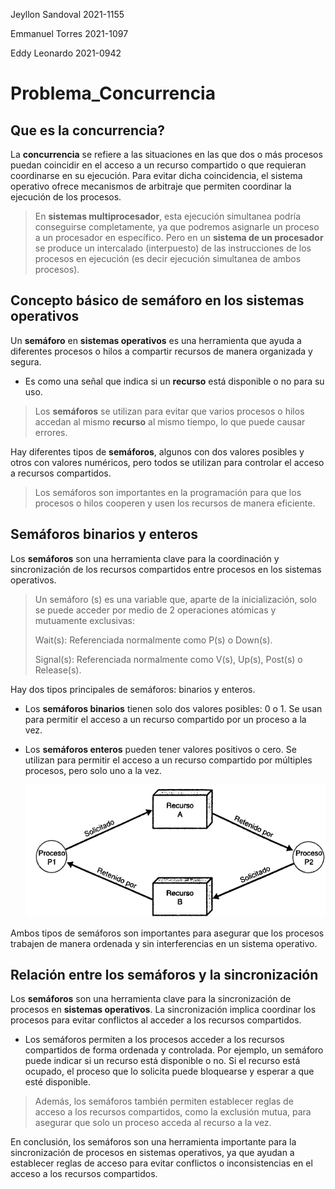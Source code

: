 Jeyllon Sandoval 2021-1155

Emmanuel Torres 2021-1097

Eddy Leonardo 2021-0942

###

# Problema_Concurrencia

## Que es la concurrencia?

La **concurrencia** se refiere a las situaciones en las que dos o más procesos puedan coincidir en el acceso a un recurso compartido o que requieran coordinarse en su ejecución. Para evitar dicha coincidencia, el sistema operativo ofrece mecanismos de arbitraje que permiten coordinar la ejecución de los procesos.

> En **sistemas multiprocesador**, esta ejecución simultanea podría conseguirse completamente, ya que podremos asignarle un proceso a un procesador en específico. Pero en un **sistema de un procesador** se produce un intercalado (interpuesto) de las instrucciones de los procesos en ejecución (es decir ejecución simultanea de ambos procesos). 


## Concepto básico de semáforo en los sistemas operativos 

Un **semáforo** en **sistemas operativos** es una herramienta que ayuda a diferentes procesos o hilos a compartir recursos de manera organizada y segura. 

- Es como una señal que indica si un **recurso** está disponible o no para su uso. 

> Los **semáforos** se utilizan para evitar que varios procesos o hilos accedan al mismo **recurso** al mismo tiempo, lo que puede causar errores. 

Hay diferentes tipos de **semáforos**, algunos con dos valores posibles y otros con valores numéricos, pero todos se utilizan para controlar el acceso a recursos compartidos. 
> Los semáforos son importantes en la programación para que los procesos o hilos cooperen y usen los recursos de manera eficiente.


## Semáforos binarios y enteros

Los **semáforos** son una herramienta clave para la coordinación y sincronización de los recursos compartidos entre procesos en los sistemas operativos.

>Un semáforo (s) es una variable que, aparte de la inicialización, solo se puede acceder por medio de 2 operaciones atómicas y mutuamente exclusivas:
>
>Wait(s): Referenciada normalmente como P(s) o Down(s). 
>
>Signal(s): Referenciada normalmente como V(s), Up(s), Post(s) o Release(s).



Hay dos tipos principales de semáforos: binarios y enteros.

- Los **semáforos binarios** tienen solo dos valores posibles: 0 o 1. Se usan para permitir el acceso a un recurso compartido por un proceso a la vez.

- Los **semáforos enteros** pueden tener valores positivos o cero. Se utilizan para permitir el acceso a un recurso compartido por múltiples procesos, pero solo uno a la vez.

     ![Semaforo](/assests/images/Image4107.gif)

Ambos tipos de semáforos son importantes para asegurar que los procesos trabajen de manera ordenada y sin interferencias en un sistema operativo.

## Relación entre los semáforos y la sincronización

Los **semáforos** son una herramienta clave para la sincronización de procesos en **sistemas operativos**. La sincronización implica coordinar los procesos para evitar conflictos al acceder a los recursos compartidos.

- Los semáforos permiten a los procesos acceder a los recursos compartidos de forma ordenada y controlada. Por ejemplo, un semáforo puede indicar si un recurso está disponible o no. Si el recurso está ocupado, el proceso que lo solicita puede bloquearse y esperar a que esté disponible.

> Además, los semáforos también permiten establecer reglas de acceso a los recursos compartidos, como la exclusión mutua, para asegurar que solo un proceso acceda al recurso a la vez.

En conclusión, los semáforos son una herramienta importante para la sincronización de procesos en sistemas operativos, ya que ayudan a establecer reglas de acceso para evitar conflictos o inconsistencias en el acceso a los recursos compartidos.
